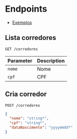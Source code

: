 # Endpoints

- [Exemplos](https://raw.githubusercontent.com/nenitf/teste_deliverit/main/api.rest)

## Lista corredores

```http
GET /corredores
```

| Parameter | Description |
| :-------- | :-----------|
| `nome`    | Nome        |
| `cpf`     | CPF         |


## Cria corredor

```http
POST /corredores
```

```json
{
  "nome": "string*",
  "cpf": "string*",
  "dataNascimento": "yyyymmdd*"
}
```
